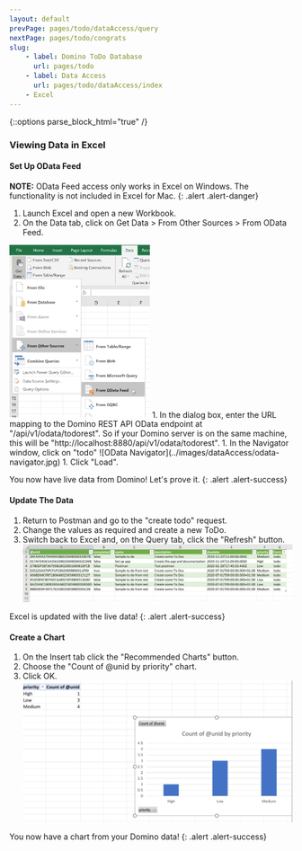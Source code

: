 ```yaml
---
layout: default
prevPage: pages/todo/dataAccess/query
nextPage: pages/todo/congrats
slug:
    - label: Domino ToDo Database
      url: pages/todo
    - label: Data Access
      url: pages/todo/dataAccess/index
    - Excel
---
```


{::options parse_block_html="true" /}

### Viewing Data in Excel

#### Set Up OData Feed

**NOTE:** OData Feed access only works in Excel on Windows. The functionality is not included in Excel for Mac.
{: .alert .alert-danger}

1. Launch Excel and open a new Workbook.
1. On the Data tab, click on Get Data > From Other Sources > From OData Feed.
<img src="../images/dataAccess/odata.jpg" alt="OData Feed" width="250px"/>
1. In the dialog box, enter the URL mapping to the Domino REST API OData endpoint at "/api/v1/odata/todorest". So if your Domino server is on the same machine, this will be "http://localhost:8880/api/v1/odata/todorest".
1. In the Navigator window, click on "todo"
![OData Navigator](../images/dataAccess/odata-navigator.jpg)
1. Click "Load".

You now have live data from Domino! Let's prove it.
{: .alert .alert-success}

#### Update The Data

1. Return to Postman and go to the "create todo" request.
1. Change the values as required and create a new ToDo.
1. Switch back to Excel and, on the Query tab, click the "Refresh" button.
![OData Data](../images/dataAccess/odata-data.jpg)

Excel is updated with the live data!
{: .alert .alert-success}

#### Create a Chart

1. On the Insert tab click the "Recommended Charts" button.
1. Choose the "Count of @unid by priority" chart.
1. Click OK.
![OData Chart](../images/dataAccess/odata-chart.jpg)

You now have a chart from your Domino data!
{: .alert .alert-success}